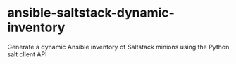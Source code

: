 # ansible-saltstack-dynamic-inventory
Generate a dynamic Ansible inventory of Saltstack minions using the Python salt client API
